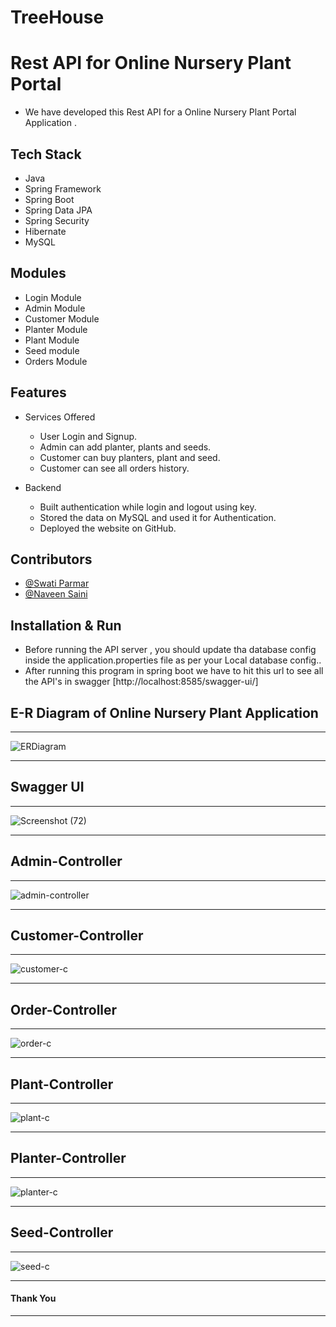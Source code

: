 # TreeHouse
# Rest API for Online Nursery Plant Portal

* We have developed this Rest API for a Online Nursery Plant Portal Application .


## Tech Stack

* Java
* Spring Framework
* Spring Boot
* Spring Data JPA
* Spring Security
* Hibernate
* MySQL

## Modules

* Login Module
* Admin Module
* Customer Module
* Planter Module
* Plant Module
* Seed module
* Orders Module

## Features

* Services Offered
    * User Login and Signup.
    * Admin can add planter, plants and seeds.
    * Customer can buy planters, plant and seed.
    * Customer can see all orders history.

* Backend
    * Built authentication while login and logout using key.
    * Stored the data on MySQL and used it for Authentication.
    * Deployed the website on GitHub.
    
## Contributors

* [@Swati Parmar](https://github.com/Swati180)
* [@Naveen Saini](https://github.com/naveenSaini1)



## Installation & Run

* Before running the API server , you should update tha database config inside the application.properties file as per your Local database config..
* After running this program in spring boot we have to hit this url to see all the API's in swagger 
[http://localhost:8585/swagger-ui/]

## E-R Diagram of Online Nursery Plant Application
---

![ERDiagram](https://github.com/hemant097/berserk-camera-3158/blob/main/ER%20diagram.png?raw=true)

---

## Swagger UI

---

![Screenshot (72)](https://user-images.githubusercontent.com/101573398/208413761-398a9ac0-ec88-4b1b-97bb-c841c91905d5.png)

---

##  Admin-Controller

---

![admin-controller](https://user-images.githubusercontent.com/101573398/208415762-158b054e-55d6-44e9-bacb-1c85467d2631.png)

---

## Customer-Controller

---

![customer-c](https://user-images.githubusercontent.com/101573398/208415923-67fda472-f2c4-44f2-8e28-dc0c8e780a5e.png)

---

## Order-Controller

---

![order-c](https://user-images.githubusercontent.com/105964095/208513253-07181821-71b3-4f80-8d1c-429e9d6a4bf7.png)

---

## Plant-Controller

---

![plant-c](https://user-images.githubusercontent.com/101573398/208416082-de35d914-2d23-4087-ba18-7450b6af216d.png)

---

## Planter-Controller

---

![planter-c](https://user-images.githubusercontent.com/101573398/208416171-e72a213b-5326-477d-8796-add15c63887c.png)

---

## Seed-Controller

---

![seed-c](https://user-images.githubusercontent.com/101573398/208416258-327170c9-c1f1-4cb4-a6aa-0fdb28d85d8c.png)

---

#### Thank You

---

